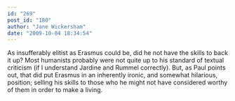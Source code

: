 ```yaml
---
id: "269"
post_id: "180"
author: "Jane Wickersham"
date: "2009-10-04 18:34:54"
---
```

As insufferably elitist as Erasmus could be, did he not have the skills to back it up? Most humanists probably were not quite up to his standard of textual criticism (if I understand Jardine and Rummel correctly). But, as Paul points out, that did put Erasmus in an inherently ironic, and somewhat hilarious, position; selling his skills to those who he might not have considered worthy of them in order to make a living.
